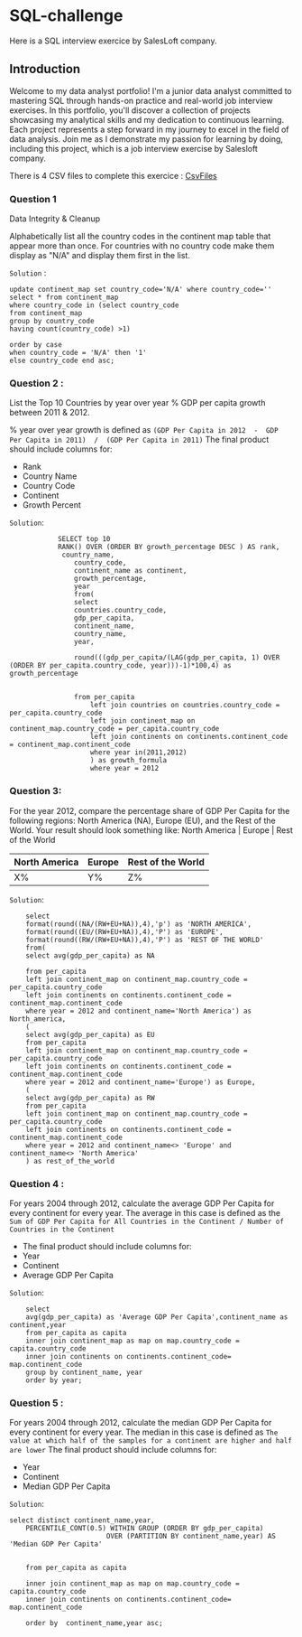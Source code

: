 # SQL-challenge
Here is a SQL interview exercice by SalesLoft company.

## Introduction
Welcome to my data analyst portfolio! I'm a junior data analyst committed to mastering SQL through hands-on practice and real-world job interview exercises. In this portfolio, you'll discover a collection of projects showcasing my analytical skills and my dedication to continuous learning. Each project represents a step forward in my journey to excel in the field of data analysis. Join me as I demonstrate my passion for learning by doing, including this project, which is a job interview exercise by Salesloft company.

There is 4 CSV files to complete this exercice : [CsvFiles](data)

### Question 1

Data Integrity & Cleanup

Alphabetically list all the country codes in the continent map table that appear more than once. For countries with no country code make them display as "N/A" and display them first in the list.

`Solution` :

    update continent_map set country_code='N/A' where country_code=''
    select * from continent_map
    where country_code in (select country_code
	from continent_map
	group by country_code
	having count(country_code) >1)

	order by case
	when country_code = 'N/A' then '1'
	else country_code end asc;

### Question 2 :

List the Top 10 Countries by year over year % GDP per capita growth between 2011 & 2012.

 % year over year growth is defined as `(GDP Per Capita in 2012  -  GDP Per Capita in 2011)  /  (GDP Per Capita in 2011)`
 The final product should include columns for:
- Rank
- Country Name
- Country Code
- Continent
- Growth Percent


`Solution`:

    
                SELECT top 10
                RANK() OVER (ORDER BY growth_percentage DESC ) AS rank,
                 country_name,
                    country_code,
                    continent_name as continent,
                    growth_percentage,
                    year
                    from(
                    select 
                    countries.country_code,
                    gdp_per_capita,
                    continent_name,
                    country_name,
                    year,
            
                    round(((gdp_per_capita/(LAG(gdp_per_capita, 1) OVER (ORDER BY per_capita.country_code, year)))-1)*100,4) as growth_percentage


                    from per_capita
                        left join countries on countries.country_code = per_capita.country_code
                        left join continent_map on continent_map.country_code = per_capita.country_code
                        left join continents on continents.continent_code = continent_map.continent_code
                        where year in(2011,2012)
                        ) as growth_formula
                        where year = 2012


### Question 3:

For the year 2012, compare the percentage share of GDP Per Capita for the following regions: North America (NA), Europe (EU), and the Rest of the World. Your result should look something like:
North America  | Europe | Rest of the World

North America  | Europe | Rest of the World
 ------ | ------ | -------------
X%  | Y%  | Z%

`Solution`:

    
        select 
        format(round((NA/(RW+EU+NA)),4),'p') as 'NORTH AMERICA', 
        format(round((EU/(RW+EU+NA)),4),'P') as 'EUROPE', 
        format(round((RW/(RW+EU+NA)),4),'P') as 'REST OF THE WORLD'
        from(
        select avg(gdp_per_capita) as NA

        from per_capita
        left join continent_map on continent_map.country_code = per_capita.country_code
        left join continents on continents.continent_code = continent_map.continent_code
        where year = 2012 and continent_name='North America') as North_america,
        (
        select avg(gdp_per_capita) as EU
        from per_capita
        left join continent_map on continent_map.country_code = per_capita.country_code
        left join continents on continents.continent_code = continent_map.continent_code
        where year = 2012 and continent_name='Europe') as Europe,
        (
        select avg(gdp_per_capita) as RW
        from per_capita
        left join continent_map on continent_map.country_code = per_capita.country_code
        left join continents on continents.continent_code = continent_map.continent_code
        where year = 2012 and continent_name<> 'Europe' and continent_name<> 'North America'
        ) as rest_of_the_world

### Question 4 :

For years 2004 through 2012, calculate the average GDP Per Capita for every continent for every year. The average in this case is defined as the `Sum of GDP Per Capita for All Countries in the Continent / Number of Countries in the Continent`

- The final product should include columns for:
- Year
- Continent
- Average GDP Per Capita

`Solution`:

        select 
        avg(gdp_per_capita) as 'Average GDP Per Capita',continent_name as continent,year
        from per_capita as capita
        inner join continent_map as map on map.country_code = capita.country_code
        inner join continents on continents.continent_code= map.continent_code
        group by continent_name, year
        order by year;

### Question 5 :
For years 2004 through 2012, calculate the median GDP Per Capita for every continent for every year. The median in this  case is defined as `The value at which half of the samples for a continent are higher and half are lower`
The final product should include columns for:
- Year
- Continent
- Median GDP Per Capita

`Solution`:

    select distinct continent_name,year,
		PERCENTILE_CONT(0.5) WITHIN GROUP (ORDER BY gdp_per_capita)   
                            OVER (PARTITION BY continent_name,year) AS 'Median GDP Per Capita' 
							
							
		from per_capita as capita 

		inner join continent_map as map on map.country_code = capita.country_code
		inner join continents on continents.continent_code= map.continent_code

		order by  continent_name,year asc;